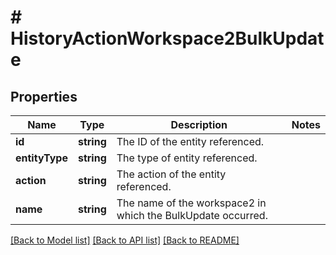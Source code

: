 # # HistoryActionWorkspace2BulkUpdate

## Properties

Name | Type | Description | Notes
------------ | ------------- | ------------- | -------------
**id** | **string** | The ID of the entity referenced. |
**entityType** | **string** | The type of entity referenced. |
**action** | **string** | The action of the entity referenced. |
**name** | **string** | The name of the workspace2 in which the BulkUpdate occurred. |

[[Back to Model list]](../../README.md#models) [[Back to API list]](../../README.md#endpoints) [[Back to README]](../../README.md)
